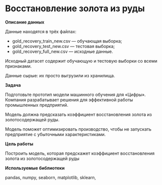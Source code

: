 # Восстановление золота из руды

**Описание данных**

Данные находятся в трёх файлах:
- gold_recovery_train_new.csv — обучающая выборка;
- gold_recovery_test_new.csv — тестовая выборка;
- gold_recovery_full_new.csv — исходные данные.

Исходный датасет содержит обучающую и тестовую выборки со всеми признаками.

Данные сырые: их просто выгрузили из хранилища. 

**Задача**

Подготовьте прототип модели машинного обучения для «Цифры». Компания разрабатывает решения для эффективной работы промышленных предприятий.

Модель должна предсказать коэффициент восстановления золота из золотосодержащей руды. 

Модель поможет оптимизировать производство, чтобы не запускать предприятие с убыточными характеристиками.

**Цель работы**

Построить модель, которая предскажет коэффициент восстановления золота из золотосодержащей руды

**Используемые библиотеки**

pandas, numpy, seaborn, matplotlib, sklearn, 
